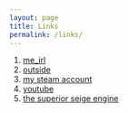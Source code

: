 ```yaml
---
layout: page
title: Links
permalink: /links/
---
```


1. [me_irl][link1]
2. [outside][link2]
3. [my steam account][link3]
4. [youtube][link4]
5. [the superior seige engine][link5]

[link1]: https://www.reddit.com/r/me_irl
[link2]: https://www.reddit.com/r/outside
[link3]: https://steamcommunity.com/id/mfruin
[link4]: https://www.youtube.com
[link5]: https://www.reddit.com/r/trebuchetmemes/

